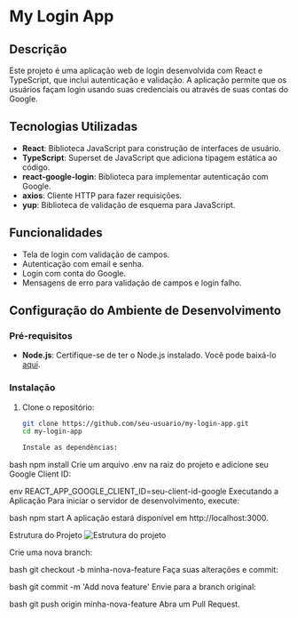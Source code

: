 # My Login App

## Descrição

Este projeto é uma aplicação web de login desenvolvida com React e TypeScript, que inclui autenticação e validação. A aplicação permite que os usuários façam login usando suas credenciais ou através de suas contas do Google.

## Tecnologias Utilizadas

- **React**: Biblioteca JavaScript para construção de interfaces de usuário.
- **TypeScript**: Superset de JavaScript que adiciona tipagem estática ao código.
- **react-google-login**: Biblioteca para implementar autenticação com Google.
- **axios**: Cliente HTTP para fazer requisições.
- **yup**: Biblioteca de validação de esquema para JavaScript.

## Funcionalidades

- Tela de login com validação de campos.
- Autenticação com email e senha.
- Login com conta do Google.
- Mensagens de erro para validação de campos e login falho.

## Configuração do Ambiente de Desenvolvimento

### Pré-requisitos

- **Node.js**: Certifique-se de ter o Node.js instalado. Você pode baixá-lo [aqui](https://nodejs.org/).

### Instalação

1. Clone o repositório:
   ```bash
   git clone https://github.com/seu-usuario/my-login-app.git
   cd my-login-app

   Instale as dependências:

bash
npm install
Crie um arquivo .env na raiz do projeto e adicione seu Google Client ID:

env
REACT_APP_GOOGLE_CLIENT_ID=seu-client-id-google
Executando a Aplicação
Para iniciar o servidor de desenvolvimento, execute:

bash
npm start
A aplicação estará disponível em http://localhost:3000.

Estrutura do Projeto
![Estrutura do projeto](https://iili.io/2A8kMns.png)


Crie uma nova branch:

bash
git checkout -b minha-nova-feature
Faça suas alterações e commit:

bash
git commit -m 'Add nova feature'
Envie para a branch original:

bash
git push origin minha-nova-feature
Abra um Pull Request.
